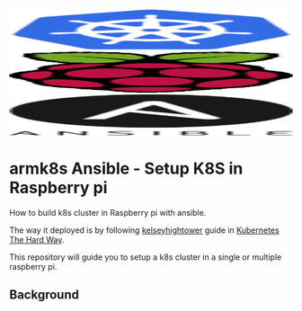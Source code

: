 <a href="https://kubernetes.io/"><img src="https://github.com/armk8s/ansible/blob/main/images/kubernetes.png" width="100%" height="73"></a> <a href="https://www.raspberrypi.org/"><img src="https://github.com/armk8s/ansible/blob/main/images/raspberry-pi.png" width="100%" height="73"></a> <a href="https://www.ansible.com/"><img src="https://github.com/armk8s/ansible/blob/main/images/ansible.png" width="100%" height="73"></a>

# armk8s Ansible - Setup K8S in Raspberry pi

How to build k8s cluster in Raspberry pi with ansible.

The way it deployed is by following [kelseyhightower](https://github.com/kelseyhightower) guide in [Kubernetes The Hard Way](https://github.com/kelseyhightower/kubernetes-the-hard-way).

This repository will guide you to setup a k8s cluster in a single or multiple raspberry pi.

## Background


